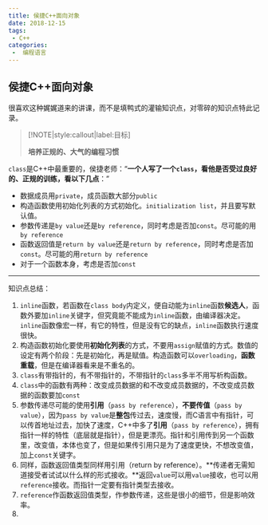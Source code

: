 ```yaml
---
title: 侯捷C++面向对象
date: 2018-12-15
tags:
 - C++
categories:
 -  编程语言
---
```



## **侯捷C++面向对象**

很喜欢这种娓娓道来的讲课，而不是填鸭式的灌输知识点，对零碎的知识点特此记录。

> [!NOTE|style:callout|label:目标]
>
>  **培养正规的、大气的编程习惯**



`class`是C++中最重要的，侯捷老师：“**一个人写了一个`class`，看他是否受过良好的、正规的训练，看以下几点**：”





- 数据成员用`private`，成员函数大部分`public`
- 构造函数使用初始化列表的方式初始化。`initialization list`，并且要写默认值。
- 参数传递是`by value`还是`by reference`，同时考虑是否加`const`。尽可能的用`by reference`
- 函数返回值是`return by value`还是`return by reference`，同时考虑是否加`const`。尽可能的用`return by reference`
- 对于一个函数本身，考虑是否加`const`

----

知识点总结：






1. `inline`函数，若函数在`class body`内定义，便自动能为`inline`函数**候选人**，函数外要加`inline`关键字，但究竟能不能成为`inline`函数，由编译器决定。`inline`函数像宏一样，有它的特性，但是没有它的缺点，`inline`函数执行速度很快。
2. 构造函数初始化要使用**初始化列表**的方式，不要用`assign`赋值的方式。数值的设定有两个阶段：先是初始化，再是赋值。构造函数可以`overloading`，**函数重载**，但是在编译器看来是不重名的。
3. `class`有带指针的，有不带指针的，不带指针的`class`多半不用写析构函数。
4. `class`中的函数有两种：改变成员数据的和不改变成员数据的，不改变成员数据的函数要加`const`
5. 参数传递尽可能的使用**引用**（`pass by reference`），**不要传值**（`pass by value`），因为`pass by value`是**整包**传过去，速度慢，而C语言中有指针，可以传首地址过去，加快了速度，C++中多了**引用**（`pass by reference`），拥有指针一样的特性（底层就是指针），但是更漂亮。指针和引用传到另一个函数里，改变值，本体也变了，但是如果传引用只是为了速度更快，不想改变值，加上`const`关键字。
6. 同样，函数返回值类型同样用引用（return by reference）。**传递者无需知道接受者试试以什么样的形式接收。**返回`value`可以用`value`接收，也可以用`reference`接收。而指针一定要有指针类型去接收。
7. `reference`作函数返回值类型，作参数传递，这些是很小的细节，但是影响效率。
8. 

